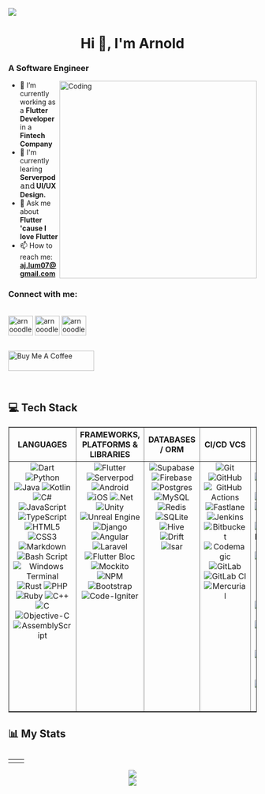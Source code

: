 [![](https://visitcount.itsvg.in/api?id=Arnooodles&icon=0&color=1)](https://visitcount.itsvg.in)
<h1 align="center">Hi 👋, I'm <b>Arnold</b></h1>


<h3 align="left">A Software Engineer</h3>
<img align="right" alt="Coding" width="400" src="https://i.pinimg.com/originals/18/a4/94/18a4949fc9c8067172d3b96e302e7097.gif">

- 🔭 I’m currently working as a **Flutter Developer** in a **Fintech Company**
- 🌱 I'm currently learing **Serverpod 𝚊𝚗𝚍 UI/UX Design.**
- 💬 Ask me about **Flutter 'cause I love Flutter**
- 📫 How to reach me: **aj.lum07@gmail.com**
<h3 align="left" >Connect with me:</h3>
<br/>
<a href="https://www.linkedin.com/in/arnold-jr-lumangtad-8a193b169/" target="blank"><img align="center" src="https://raw.githubusercontent.com/rahuldkjain/github-profile-readme-generator/master/src/images/icons/Social/linked-in-alt.svg" alt="arnooodles" height="40" width="50" /></a>
<a href="https://www.facebook.com/Arnooodles/" target="blank"><img align="center" src="https://raw.githubusercontent.com/rahuldkjain/github-profile-readme-generator/master/src/images/icons/Social/facebook.svg" alt="arnooodles" height="40" width="50" /></a>
<a href="https://www.instagram.com/arnoooodles/" target="blank"><img align="center" src="https://raw.githubusercontent.com/rahuldkjain/github-profile-readme-generator/master/src/images/icons/Social/instagram.svg" alt="arnooodles" height="40" width="50" /></a>
<br/>
<br/>
<p align="left"><a href="https://www.buymeacoffee.com/arnooodles" target="_blank"><img src="https://cdn.buymeacoffee.com/buttons/default-orange.png" alt="Buy Me A Coffee" height="41" width="174"></a></p>

<br/>

## 💻 Tech Stack

<table border="1">
   <thead>
      <tr>
         <th style="text-align: center;">LANGUAGES</th>
         <th style="text-align: center;">FRAMEWORKS, PLATFORMS & LIBRARIES</th>
         <th style="text-align: center;">DATABASES / ORM</th>
         <th style="text-align: center;">CI/CD VCS</th>
         <th style="text-align: center;">DESIGN</th>
         <th style="text-align: center;">OTHER</th>
      </tr>
   </thead>
   <tbody>
      <tr>
         <td style="text-align: center; vertical-align: top;">
            <img src="https://img.shields.io/badge/dart-%230175C2.svg?logo=dart&logoColor=white" alt="Dart" /> 
            <img src="https://img.shields.io/badge/python-3670A0?logo=python&logoColor=ffdd54" alt="Python" />
            <img src="https://img.shields.io/badge/java-%23ED8B00.svg?logo=openjdk&logoColor=white" alt="Java" />
            <img src="https://img.shields.io/badge/kotlin-%237F52FF.svg?logo=kotlin&logoColor=white" alt="Kotlin" />   
            <img src="https://img.shields.io/badge/c%23-%23239120.svg?logo=csharp&logoColor=white" alt="C#" />
            <img src="https://img.shields.io/badge/javascript-%23323330.svg?logo=javascript&logoColor=%23F7DF1E" alt="JavaScript" />
            <img src="https://img.shields.io/badge/typescript-%23007ACC.svg?logo=typescript&logoColor=white" alt="TypeScript" />
            <img src="https://img.shields.io/badge/html5-%23E34F26.svg?logo=html5&logoColor=white" alt="HTML5" /> 
            <img src="https://img.shields.io/badge/css3-%231572B6.svg?logo=css3&logoColor=white" alt="CSS3" />
            <img src="https://img.shields.io/badge/markdown-%23000000.svg?logo=markdown&logoColor=white" alt="Markdown" />
            <img src="https://img.shields.io/badge/bash_script-%23121011.svg?logo=gnu-bash&logoColor=white" alt="Bash Script" /> 
            <img src="https://img.shields.io/badge/Windows%20Terminal-%234D4D4D.svg?logo=windows-terminal&logoColor=white" alt="Windows Terminal" />   
            <img src="https://img.shields.io/badge/rust-%23000000.svg?logo=rust&logoColor=white" alt="Rust" />
            <img src="https://img.shields.io/badge/php-%23777BB4.svg?logo=php&logoColor=white" alt="PHP" />
            <img src="https://img.shields.io/badge/ruby-%23CC342D.svg?logo=ruby&logoColor=white" alt="Ruby" />  
            <img src="https://img.shields.io/badge/c++-%2300599C.svg?logo=c%2B%2B&logoColor=white" alt="C++" /> 
            <img src="https://img.shields.io/badge/c-%2300599C.svg?logo=c&logoColor=white" alt="C" />
            <img src="https://img.shields.io/badge/OBJECTIVE--C-%233A95E3.svg?logo=apple&logoColor=white" alt="Objective-C" />
            <img src="https://img.shields.io/badge/assembly%20script-%23000000.svg?logo=assemblyscript&logoColor=white" alt="AssemblyScript" />  
        </td>
         <td style="text-align: center; vertical-align: top;"> 
            <img src="https://img.shields.io/badge/Flutter-%2302569B.svg?logo=Flutter&logoColor=white" alt="Flutter" />
            <img src="https://img.shields.io/badge/Serverpod-blue?logo=https://asset.brandfetch.io/id_kFrFJ9i/idu4rHrN6A.jpeg&logoColor=white" alt="Serverpod"> 
            <img src="https://img.shields.io/badge/Android-green?logo=android&logoColor=white" alt="Android" />
            <img src="https://img.shields.io/badge/iOS-000000?logo=ios&logoColor=white" alt="iOS">
            <img src="https://img.shields.io/badge/.NET-5C2D91?logo=.net&logoColor=white" alt=".Net" />
            <img src="https://img.shields.io/badge/unity-%23000000.svg?logo=unity&logoColor=white" alt="Unity" />
            <img src="https://img.shields.io/badge/unrealengine-%23313131.svg?logo=unrealengine&logoColor=white" alt="Unreal Engine" />    
            <img src="https://img.shields.io/badge/django-%23092E20.svg?logo=django&logoColor=white" alt="Django" />  
            <img src="https://img.shields.io/badge/angular-%23DD0031.svg?logo=angular&logoColor=white" alt="Angular" /> 
            <img src="https://img.shields.io/badge/laravel-%23FF2D20.svg?logo=laravel&logoColor=white" alt="Laravel" />
            <img src="https://img.shields.io/badge/Flutter%20Bloc-02569B?logo=flutter&logoColor=white" alt="Flutter Bloc">
            <img src="https://img.shields.io/badge/Mockito-4caf50?logo=mockito&logoColor=white" alt="Mockito">
            <img src="https://img.shields.io/badge/NPM-%23CB3837.svg?logo=npm&logoColor=white" alt="NPM" />
            <img src="https://img.shields.io/badge/bootstrap-%238511FA.svg?logo=bootstrap&logoColor=white" alt="Bootstrap" /> 
             <img src="https://img.shields.io/badge/CodeIgniter-%23EF4223.svg?logo=codeIgniter&logoColor=white" alt="Code-Igniter" /> 
        </td>
         <td style="text-align: center; vertical-align: top;">
            <img src="https://img.shields.io/badge/Supabase-3ECF8E?logo=supabase&logoColor=white" alt="Supabase" /> 
            <img src="https://img.shields.io/badge/firebase-a08021?logo=firebase&logoColor=ffcd34" alt="Firebase" />
            <img src="https://img.shields.io/badge/postgres-%23316192.svg?logo=postgresql&logoColor=white" alt="Postgres" />  
            <img src="https://img.shields.io/badge/mysql-4479A1.svg?logo=mysql&logoColor=white" alt="MySQL" /> 
             <img src="https://img.shields.io/badge/redis-%23DD0031.svg?logo=redis&logoColor=white" alt="Redis" />
            <img src="https://img.shields.io/badge/sqlite-%2307405e.svg?logo=sqlite&logoColor=white" alt="SQLite" /> 
            <img src="https://img.shields.io/badge/Hive-yellow?logo=hive&logoColor=black" alt="Hive">
            <img src="https://img.shields.io/badge/Drift-purple?logo=drift&logoColor=white" alt="Drift">
            <img src="https://img.shields.io/badge/Isar-orange?logo=isar&logoColor=white" alt="Isar">
        </td>
         <td style="text-align: center; vertical-align: top;">
            <img src="https://img.shields.io/badge/git-%23F05033.svg?logo=git&logoColor=white" alt="Git" />
            <img src="https://img.shields.io/badge/github-%23121011.svg?logo=github&logoColor=white" alt="GitHub" />
            <img src="https://img.shields.io/badge/github%20actions-%232671E5.svg?logo=githubactions&logoColor=white" alt="GitHub Actions" />  
            <img src="https://img.shields.io/badge/fastlane-%2382bd4e.svg?logo=fastlane&logoColor=black" alt="Fastlane" />
            <img src="https://img.shields.io/badge/jenkins-%232C5263.svg?logo=jenkins&logoColor=white" alt="Jenkins" /> 
            <img src="https://img.shields.io/badge/bitbucket-%230047B3.svg?logo=bitbucket&logoColor=white" alt="Bitbucket" />
            <img src="https://img.shields.io/badge/Codemagic-3B99FC?logo=codemagic&logoColor=white" alt="Codemagic"> 
            <img src="https://img.shields.io/badge/gitlab-%23181717.svg?logo=gitlab&logoColor=white" alt="GitLab" />  
            <img src="https://img.shields.io/badge/gitlab%20CI-%23181717.svg?logo=gitlab&logoColor=white" alt="GitLab CI" /> 
            <img src="https://img.shields.io/badge/mercurial-999999.svg?logo=mercurial&logoColor=white" alt="Mercurial" />
        </td>
         <td style="text-align: center; vertical-align: top;">
            <img src="https://img.shields.io/badge/figma-%23F24E1E.svg?logo=figma&logoColor=white" alt="Figma" />
            <img src="https://img.shields.io/badge/Adobe%20XD-FF61F6?logo=adobe-xd&logoColor=white" alt="Adobe XD">
            <img src="https://img.shields.io/badge/Dribbble-EA4C89?logo=dribbble&logoColor=white" alt="Dribbble" />
            <img src="https://img.shields.io/badge/Photopea-18A497?logo=photopea&logoColor=white" alt="Photopea">
            <img src="https://img.shields.io/badge/adobe%20photoshop-%2331A8FF.svg?logo=adobe%20photoshop&logoColor=white" alt="Adobe Photoshop" />
            <img src="https://img.shields.io/badge/Gimp-657D8B?logo=gimp&logoColor=FFFFFF" alt="Gimp" />  
            <img src="https://img.shields.io/badge/adobe%20illustrator-%23FF9A00.svg?logo=adobe%20illustrator&logoColor=white" alt="Adobe Illustrator" />  
            <img src="https://img.shields.io/badge/blender-%23F5792A.svg?logo=blender&logoColor=white" alt="Blender" /> 
            <img src="https://img.shields.io/badge/Canva-%2300C4CC.svg?logo=Canva&logoColor=white" alt="Canva" /> 
            <img src="https://img.shields.io/badge/Sketch-FFB387?logo=sketch&logoColor=black" alt="Sketch" /> 
            <img src="https://img.shields.io/badge/SketchUp-005F9E?logo=sketchup&logoColor=white" alt="Sketch Up" />
            <img src="https://img.shields.io/badge/Adobe%20Premiere%20Pro-9999FF.svg?logo=Adobe%20Premiere%20Pro&logoColor=white" alt="Adobe Premiere Pro" />  
            <img src="https://img.shields.io/badge/Adobe%20After%20Effects-9999FF.svg?logo=Adobe%20After%20Effects&logoColor=white" alt="Adobe After Effects" /> 
            <img src="https://img.shields.io/badge/Adobe%20Acrobat%20Reader-EC1C24.svg?logo=Adobe%20Acrobat%20Reader&logoColor=white" alt="Adobe Acrobat Reader" />     
        </td>
        <td style="text-align: center; vertical-align: top;">
            <img src="https://img.shields.io/badge/jira-%230A0FFF.svg?logo=jira&logoColor=white" alt="Jira" />
            <img src="https://img.shields.io/badge/YouTrack-000000?logo=youtrack&logoColor=white" alt="YouTrack">
            <img src="https://img.shields.io/badge/Phabricator-4A5699?logo=phabricator&logoColor=white" alt="Phabricator"> 
            <img src="https://img.shields.io/badge/Slite-2dce89?logo=slite&logoColor=white" alt="Slite ">
            <img src="https://img.shields.io/badge/confluence-%23172BF4.svg?logo=confluence&logoColor=white" alt="Confluence" />
            <img src="https://img.shields.io/badge/Notion-%23000000.svg?logo=notion&logoColor=white" alt="Notion" />
            <img src="https://img.shields.io/badge/Google-4285F4?logo=google&logoColor=white" alt="Google">
            <img src="https://img.shields.io/badge/Microsoft-0078D4?logo=microsoft&logoColor=white" alt="Microsoft">
            <img src="https://img.shields.io/badge/Postman-FF6C37?logo=postman&logoColor=white" alt="Postman" />
            <img src="https://img.shields.io/badge/docker-%230db7ed.svg?logo=docker&logoColor=white" alt="Docker" />
            <img src="https://img.shields.io/badge/Gradle-02303A.svg?logo=Gradle&logoColor=white" alt="Gradle" />
            <img src="https://img.shields.io/badge/codecov-%23ff0077.svg?logo=codecov&logoColor=white" alt="CodeCov" /> 
            <img src="https://img.shields.io/badge/Meta-%230467DF.svg?logo=Meta&logoColor=white" alt="Meta" />   
            <img src="https://img.shields.io/badge/-Arduino-00979D?logo=Arduino&logoColor=white" alt="Arduino" /> 
            <img src="https://img.shields.io/badge/-Raspberry_Pi-C51A4A?logo=Raspberry-Pi" alt="Raspberry Pi" /> 
            <img src="https://img.shields.io/badge/cisco-%23049fd9.svg?logo=cisco&logoColor=black" alt="Cisco" /> 
            <img src="https://img.shields.io/badge/home%20assistant-%2341BDF5.svg?logo=home-assistant&logoColor=white" alt="Home Assistant" />
         </td>
      </tr>
   </tbody>
</table>

## 📊 My Stats


<div align="center">
  <p><img src="https://github-profile-trophy.vercel.app/?username=Arnooodles&amp;theme=nord" alt=""></p>


<table style="margin: 0; border: 0; border-collapse: collapse;">
    <tr>
        <td style="border: 0;"> <img src="https://github-readme-stats.vercel.app/api?username=Arnooodles&amp;theme=github_dark_dimmed&amp;hide_border=false&amp;include_all_commits=true&amp;count_private=true" alt=""></td>
        <td style="border: 0;"> <img src="https://github-readme-streak-stats.herokuapp.com/?user=Arnooodles&amp;theme=github_dark_dimmed&amp;hide_border=false" alt=""></td>
    </tr>
</table>

![](https://github-contributor-stats.vercel.app/api?username=Arnooodles&limit=5&theme=github_dark_dimmed&combine_all_yearly_contributions=true)<br/>
![](https://github-readme-stats.vercel.app/api/top-langs/?username=Arnooodles&theme=github_dark_dimmed&hide_border=false&include_all_commits=true&count_private=true&layout=compact)

</div>



